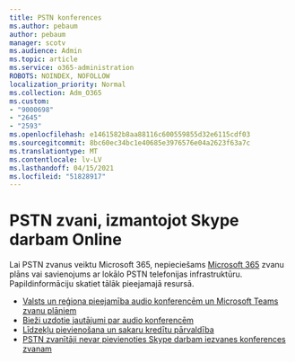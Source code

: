 ```yaml
---
title: PSTN konferences
ms.author: pebaum
author: pebaum
manager: scotv
ms.audience: Admin
ms.topic: article
ms.service: o365-administration
ROBOTS: NOINDEX, NOFOLLOW
localization_priority: Normal
ms.collection: Adm_O365
ms.custom:
- "9000698"
- "2645"
- "2593"
ms.openlocfilehash: e1461582b8aa88116c600559855d32e6115cdf03
ms.sourcegitcommit: 8bc60ec34bc1e40685e3976576e04a2623f63a7c
ms.translationtype: MT
ms.contentlocale: lv-LV
ms.lasthandoff: 04/15/2021
ms.locfileid: "51828917"
---
```

# <a name="pstn-calling-with-skype-for-business-online"></a>PSTN zvani, izmantojot Skype darbam Online

Lai PSTN zvanus veiktu Microsoft 365, nepieciešams [Microsoft 365](https://docs.microsoft.com/microsoftteams/what-is-phone-system-in-office-365#more-about-calling-plans) zvanu plāns vai savienojums ar lokālo PSTN telefonijas infrastruktūru. Papildinformāciju skatiet tālāk pieejamajā resursā. 

- [Valsts un reģiona pieejamība audio konferencēm un Microsoft Teams zvanu plāniem](https://docs.microsoft.com/microsoftteams/country-and-region-availability-for-audio-conferencing-and-calling-plans/country-and-region-availability-for-audio-conferencing-and-calling-plans) 
- [Bieži uzdotie jautājumi par audio konferencēm](https://docs.microsoft.com/microsoftteams/audio-conferencing-common-questions)
- [Līdzekļu pievienošana un sakaru kredītu pārvaldība](https://docs.microsoft.com/microsoftteams/add-funds-and-manage-communications-credits)
- [PSTN zvanītāji nevar pievienoties Skype darbam iezvanes konferences zvanam](https://docs.microsoft.com/SkypeForBusiness/troubleshoot/online-conferencing/pstn-callers-cant-join-dial-in-call)